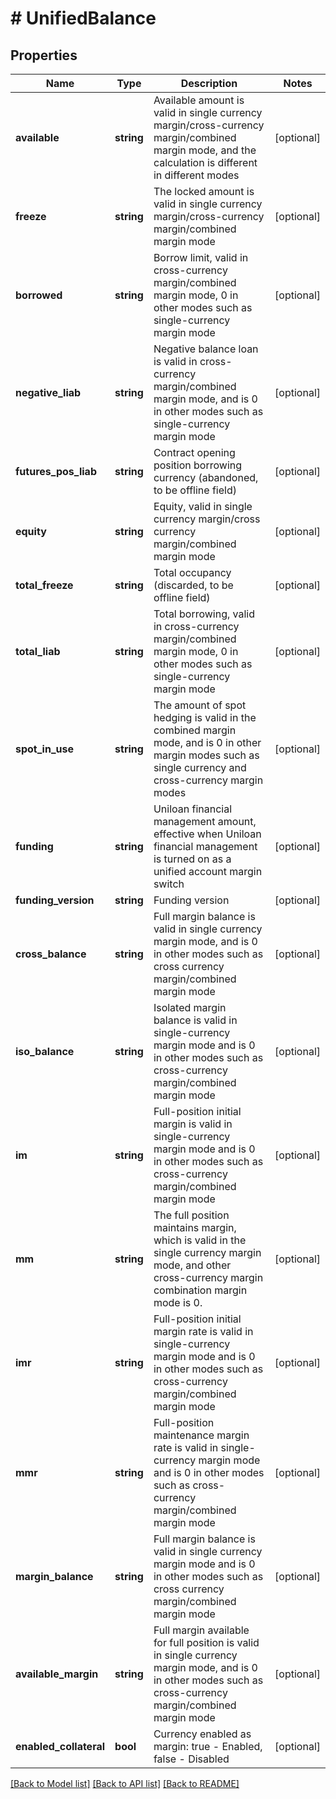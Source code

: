 # # UnifiedBalance

## Properties

Name | Type | Description | Notes
------------ | ------------- | ------------- | -------------
**available** | **string** | Available amount is valid in single currency margin/cross-currency margin/combined margin mode, and the calculation is different in different modes | [optional] 
**freeze** | **string** | The locked amount is valid in single currency margin/cross-currency margin/combined margin mode | [optional] 
**borrowed** | **string** | Borrow limit, valid in cross-currency margin/combined margin mode, 0 in other modes such as single-currency margin mode | [optional] 
**negative_liab** | **string** | Negative balance loan is valid in cross-currency margin/combined margin mode, and is 0 in other modes such as single-currency margin mode | [optional] 
**futures_pos_liab** | **string** | Contract opening position borrowing currency (abandoned, to be offline field) | [optional] 
**equity** | **string** | Equity, valid in single currency margin/cross currency margin/combined margin mode | [optional] 
**total_freeze** | **string** | Total occupancy (discarded, to be offline field) | [optional] 
**total_liab** | **string** | Total borrowing, valid in cross-currency margin/combined margin mode, 0 in other modes such as single-currency margin mode | [optional] 
**spot_in_use** | **string** | The amount of spot hedging is valid in the combined margin mode, and is 0 in other margin modes such as single currency and cross-currency margin modes | [optional] 
**funding** | **string** | Uniloan financial management amount, effective when Uniloan financial management is turned on as a unified account margin switch | [optional] 
**funding_version** | **string** | Funding version | [optional] 
**cross_balance** | **string** | Full margin balance is valid in single currency margin mode, and is 0 in other modes such as cross currency margin/combined margin mode | [optional] 
**iso_balance** | **string** | Isolated margin balance is valid in single-currency margin mode and is 0 in other modes such as cross-currency margin/combined margin mode | [optional] 
**im** | **string** | Full-position initial margin is valid in single-currency margin mode and is 0 in other modes such as cross-currency margin/combined margin mode | [optional] 
**mm** | **string** | The full position maintains margin, which is valid in the single currency margin mode, and other cross-currency margin combination margin mode is 0. | [optional] 
**imr** | **string** | Full-position initial margin rate is valid in single-currency margin mode and is 0 in other modes such as cross-currency margin/combined margin mode | [optional] 
**mmr** | **string** | Full-position maintenance margin rate is valid in single-currency margin mode and is 0 in other modes such as cross-currency margin/combined margin mode | [optional] 
**margin_balance** | **string** | Full margin balance is valid in single currency margin mode and is 0 in other modes such as cross currency margin/combined margin mode | [optional] 
**available_margin** | **string** | Full margin available for full position is valid in single currency margin mode, and is 0 in other modes such as cross-currency margin/combined margin mode | [optional] 
**enabled_collateral** | **bool** | Currency enabled as margin: true - Enabled, false - Disabled | [optional] 

[[Back to Model list]](../../README.md#documentation-for-models) [[Back to API list]](../../README.md#documentation-for-api-endpoints) [[Back to README]](../../README.md)

